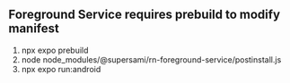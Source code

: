 ## Foreground Service requires prebuild to modify manifest

1. npx expo prebuild
2. node node_modules/@supersami/rn-foreground-service/postinstall.js
3. npx expo run:android
